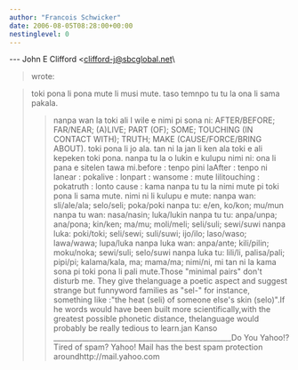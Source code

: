```yaml
---
author: "Francois Schwicker"
date: 2006-08-05T08:28:00+00:00
nestinglevel: 0
---
```

\---
 John E Clifford <[clifford-j@sbcglobal.net](mailto://clifford-j@sbcglobal.net)\
> wrote:

> toki pona li pona mute li musi mute. taso temnpo tu
> tu la ona li sama pakala.
>> nanpa wan la toki ali l wile e nimi pi sona ni:
> AFTER/BEFORE; FAR/NEAR; (A)LIVE; PART (OF); SOME;
> TOUCHING (IN CONTACT WITH); TRUTH; MAKE
> (CAUSE/FORCE/BRING ABOUT). toki pona li jo ala. tan
> ni la
> jan li ken ala toki e ali kepeken toki pona.
>> nanpa tu la o lukin e kulupu nimi ni: ona li pana e
> sitelen tawa mi.before : tenpo pini laAfter : tenpo ni lanear : pokalive : lonpart : wansome : mute lilitouching : pokatruth : lonto cause : kama
>> nanpa tu tu la nimi mute pi toki pona li sama mute.
> nimi ni li kulupu e mute:
> nanpa wan: sli/ale/ala; selo/seli; poka/poki
> nanpa tu: e/en, ko/kon; mu/mun
> nanpa tu wan: nasa/nasin; luka/lukin
> nanpa tu tu: anpa/unpa; ana/pona; kin/ken; ma/mu;
> moli/meli; seli/suli; sewi/suwi
> nanpa luka: poki/toki; seli/sewi; suli/suwi;
> ijo/ilo; laso/waso; lawa/wawa; lupa/luka
> nanpa luka wan: anpa/ante; kili/pilin; moku/noka;
> sewi/suli; selo/suwi
> nanpa luka tu: lili/li, palisa/pali; pipi/pi;
> kalama/kala, ma; mama/ma; nimi/ni, mi
> tan ni la kama sona pi toki pona li pali mute.Those "minimal pairs" don't disturb me. They give thelanguage a poetic aspect and suggest strange but funnyword families as "sel-" for instance, something like :"the heat (seli) of someone else's skin (selo)".If he words would have been built more scientifically,with the greatest possible phonetic distance, thelanguage would probably be really tedious to learn.jan Kanso
>\_\_\_\_\_\_\_\_\_\_\_\_\_\_\_\_\_\_\_\_\_\_\_\_\_\_\_\_\_\_\_\_\_\_\_\_\_\_\_\_\_\_\_\_\_\_\_\_\_\_Do You Yahoo!?Tired of spam? Yahoo! Mail has the best spam protection aroundhttp://mail.yahoo.com